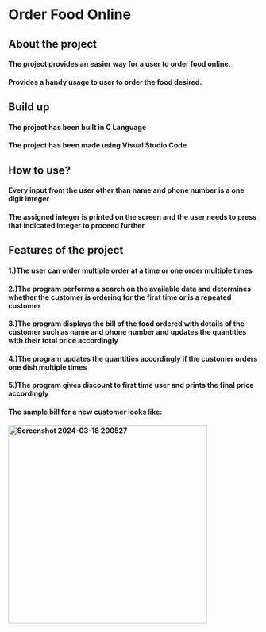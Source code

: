 # Order Food Online

## About the project

#### The project provides an easier way for a user to order food online.
#### Provides a handy usage to user to order the food desired.

## Build up
#### The project has been built in C Language
#### The project has been made using Visual Studio Code

## How to use?
#### Every input from the user other than name and phone number is a one digit integer
#### The assigned integer is printed on the screen and the user needs to press that indicated integer to proceed further

## Features of the project
#### 1.)The user can order multiple order at a time or one order multiple times
#### 2.)The program performs a search on the available data and determines whether the customer is ordering for the first time or is a repeated customer
#### 3.)The program displays the bill of the food ordered with details of the customer such as name and phone number and updates the quantities with their total price accordingly
#### 4.)The program updates the quantities accordingly if the customer orders one dish multiple times
#### 5.)The program gives discount to first time user and prints the final price accordingly

#### The sample bill for a new customer looks like:
#### <img width="400" alt="Screenshot 2024-03-18 200527" src="https://github.com/RaghavDaga1/RaghavDagaNew-/assets/147297048/643da4cb-5137-46f5-aa3d-d9eb72abbc6b">






